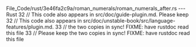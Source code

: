 File_Code/rust/3e46fa2c9a/roman_numerals/roman_numerals_after.rs --- Rust
32 // This code also appears in src/doc/guide-plugin.md. Please keep                                                                                         32 // This code also appears in src/doc/unstable-book/src/language-features/plugin.md.
33 // the two copies in sync!  FIXME: have rustdoc read this file                                                                                            33 // Please keep the two copies in sync!  FIXME: have rustdoc read this file

